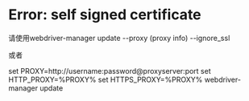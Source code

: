 # Error: self signed certificate

请使用webdriver-manager update --proxy (proxy info) --ignore_ssl

或者


set PROXY=http://username:password@proxyserver:port
set HTTP_PROXY=%PROXY%
set HTTPS_PROXY=%PROXY% 
webdriver-manager update
